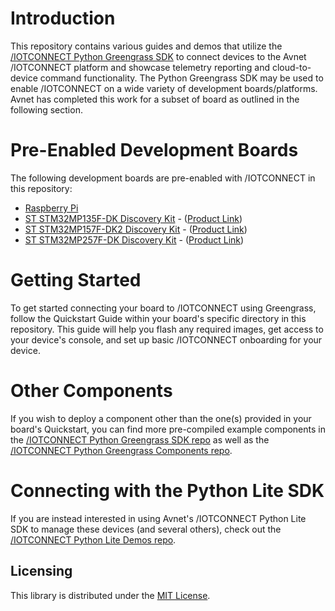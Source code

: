 # Introduction

This repository contains various guides and demos that utilize
the [/IOTCONNECT Python Greengrass SDK](https://github.com/avnet-iotconnect/iotc-python-greengrass-sdk/tree/main) to connect devices to the
Avnet /IOTCONNECT platform and showcase telemetry reporting and cloud-to-device command functionality.
The Python Greengrass SDK may be used to enable /IOTCONNECT on a wide variety of development boards/platforms. Avnet has
completed this work for a subset of board as outlined in the following section.

# Pre-Enabled Development Boards

The following development boards are pre-enabled with /IOTCONNECT in this repository:

* [Raspberry Pi](raspberrypi)
* [ST STM32MP135F-DK Discovery Kit](stm32mp135f-dk) - ([Product Link](https://www.st.com/en/evaluation-tools/stm32mp135f-dk.html))
* [ST STM32MP157F-DK2 Discovery Kit](stm32mp157f-dk2) - ([Product Link](https://www.newark.com/stmicroelectronics/stm32mp157f-dk2/discovery-kit-arm-cortex-a7-cortex/dp/14AJ2731))
* [ST STM32MP257F-DK Discovery Kit](stm32mp257f-dk) - ([Product Link](https://www.avnet.com/americas/product/stmicroelectronics/stm32mp257f-dk/EVOLVE-115914011/))

# Getting Started

To get started connecting your board to /IOTCONNECT using Greengrass, follow the Quickstart Guide within your board's specific
directory in this repository. This guide will help you flash any required images, get access to your device's console,
and set up basic /IOTCONNECT onboarding for your device.

# Other Components

If you wish to deploy a component other than the one(s) provided in your board's Quickstart, you can find more pre-compiled
example components in the [/IOTCONNECT Python Greengrass SDK repo](https://github.com/avnet-iotconnect/iotc-python-greengrass-sdk/tree/main) 
as well as the [/IOTCONNECT Python Greengrass Components repo](https://github.com/avnet-iotconnect/iotc-python-greengrass-components/tree/main).

# Connecting with the Python Lite SDK

If you are instead interested in using Avnet's /IOTCONNECT Python Lite SDK to manage these devices (and several others),
check out the [/IOTCONNECT Python Lite Demos repo](https://github.com/avnet-iotconnect/iotc-python-lite-sdk-demos/blob/main/README.md).

## Licensing

This library is distributed under
the [MIT License](https://github.com/avnet-iotconnect/iotc-c-lib/blob/master/LICENSE.md).
